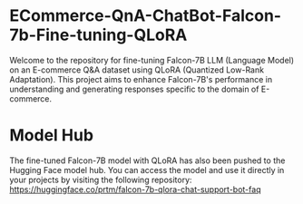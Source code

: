 # ECommerce-QnA-ChatBot-Falcon-7b-Fine-tuning-QLoRA

Welcome to the repository for fine-tuning Falcon-7B LLM (Language Model) on an E-commerce Q&A dataset using QLoRA (Quantized Low-Rank Adaptation). This project aims to enhance Falcon-7B's performance in understanding and generating responses specific to the domain of E-commerce.

# Model Hub
The fine-tuned Falcon-7B model with QLoRA has also been pushed to the Hugging Face model hub. You can access the model and use it directly in your projects by visiting the following repository: https://huggingface.co/prtm/falcon-7b-qlora-chat-support-bot-faq
